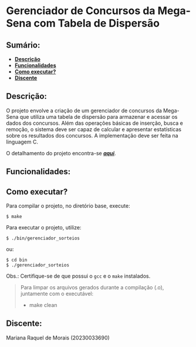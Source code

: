 # Gerenciador de Concursos da Mega-Sena com Tabela de Dispersão

## Sumário:
* **[Descrição](#descrição)**
* **[Funcionalidades](#funcionalidades)**
* **[Como executar?](#como-executar)**
* **[Discente](#discente)**

## Descrição:

O projeto envolve a criação de um gerenciador de concursos da Mega-Sena que utiliza uma tabela de dispersão para armazenar e acessar os dados dos concursos. Além das operações básicas de inserção, busca e remoção, o sistema deve ser capaz de calcular e apresentar estatísticas sobre os resultados dos concursos. A implementação deve ser feita na linguagem C.

O detalhamento do projeto encontra-se __*[aqui](./docs/projeto_2.pdf)*__.

## Funcionalidades:




## Como executar?
Para compilar o projeto, no diretório base, execute:

``` 
$ make 
```
Para executar o projeto, utilize:
```
$ ./bin/gerenciador_sorteios
```
ou:
```
$ cd bin
$ ./gerenciador_sorteios
```
Obs.: Certifique-se de que possui o `gcc` e o `make` instalados.

> Para limpar os arquivos gerados durante a compilação (.o), juntamente com o executável:
> * make clean

## Discente:
Mariana Raquel de Morais (20230033690)